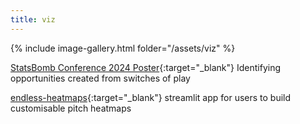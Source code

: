 ```yaml
---
title: viz
---
```

{% include image-gallery.html folder="/assets/viz" %}

[StatsBomb Conference 2024 Poster](/assets/switch_360_poster.pdf){:target="_blank"} Identifying opportunities created from switches of play

[endless-heatmaps](https://endless-heatmaps.streamlit.app/){:target="_blank"} streamlit app for users to build customisable pitch heatmaps